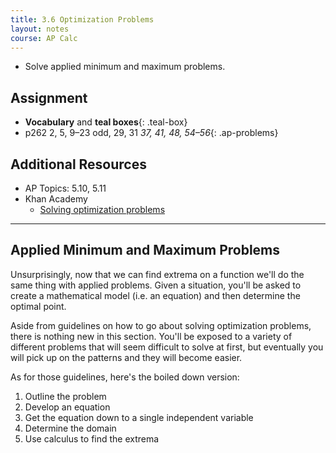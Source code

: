 ```yaml
---
title: 3.6 Optimization Problems
layout: notes
course: AP Calc
---
```


- Solve applied minimum and maximum problems.

## Assignment

- **Vocabulary** and **teal boxes**{: .teal-box}
- p262 2, 5, 9–23 odd, 29, 31 *37, 41, 48, 54–56*{: .ap-problems}

## Additional Resources

- AP Topics: 5.10, 5.11
- Khan Academy
  - [Solving optimization problems](https://www.khanacademy.org/math/ap-calculus-ab/ab-diff-analytical-applications-new/ab-5-11/v/minimizing-sum-of-squares)

---

## Applied Minimum and Maximum Problems

Unsurprisingly, now that we can find extrema on a function we'll do the same thing with applied problems. Given a situation, you'll be asked to create a mathematical model (i.e. an equation) and then determine the optimal point.

Aside from guidelines on how to go about solving optimization problems, there is nothing new in this section. You'll be exposed to a variety of different problems that will seem difficult to solve at first, but eventually you will pick up on the patterns and they will become easier.

As for those guidelines, here's the boiled down version:

1. Outline the problem
2. Develop an equation
3. Get the equation down to a single independent variable
4. Determine the domain
5. Use calculus to find the extrema
